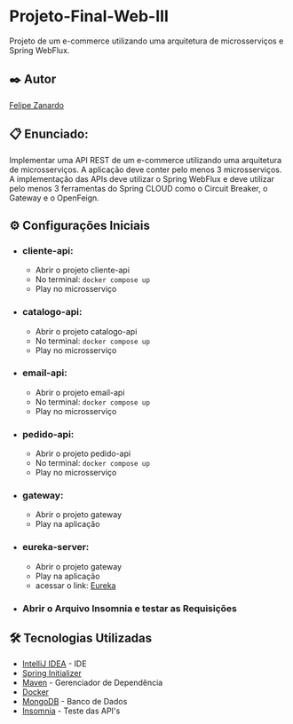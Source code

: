 # Projeto-Final-Web-III
Projeto de um e-commerce utilizando uma arquitetura de microsserviços e Spring WebFlux.

## ✒️ Autor

[Felipe Zanardo](https://github.com/FelipeBZanardo)

## 📋 Enunciado:
Implementar uma API REST de um e-commerce utilizando uma arquitetura de microsserviços. A aplicação deve conter pelo menos 3 microsserviços. A implementação das APIs deve utilizar o Spring WebFlux e deve utilizar pelo menos 3 ferramentas do Spring CLOUD como o Circuit Breaker, o Gateway e o OpenFeign.

## ⚙️ Configurações Iniciais

 * ### cliente-api:
    - Abrir o projeto cliente-api
    - No terminal: 
    `docker compose up`
    - Play no microsserviço

* ### catalogo-api:
  - Abrir o projeto catalogo-api
  - No terminal: 
  `docker compose up` 
  - Play no microsserviço

 * ### email-api:
    - Abrir o projeto email-api
    - No terminal: 
    `docker compose up`
    - Play no microsserviço
  
 * ### pedido-api:
    - Abrir o projeto pedido-api
    - No terminal: 
    `docker compose up`
    - Play no microsserviço
  
 * ### gateway:
    - Abrir o projeto gateway
    - Play na aplicação

 * ### eureka-server:
    - Abrir o projeto gateway
    - Play na aplicação
    - acessar o link: [Eureka](http://localhost:8761/)
  
 * ### Abrir o Arquivo Insomnia e testar as Requisições
   

## 🛠️ Tecnologias Utilizadas

* [IntelliJ IDEA](https://www.jetbrains.com/pt-br/idea/) - IDE
* [Spring Initializer](https://start.spring.io/)
* [Maven](https://maven.apache.org/) - Gerenciador de Dependência
* [Docker](https://www.mongodb.com/) 
* [MongoDB](https://www.docker.com/) - Banco de Dados
* [Insomnia](https://insomnia.rest/) - Teste das API's







